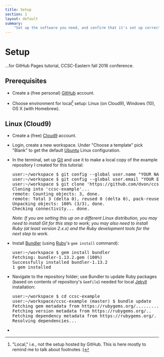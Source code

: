 ```yaml
---
title: Setup
section: 1
layout: default
summary:
    "Set up the software you need, and confirm that it's set up correctly."
---
```


# Setup

...for GitHub Pages tutorial, CCSC-Eastern fall 2016 conference.

## Prerequisites

-   Create a (free personal) [GitHub](https://github.com/)
    account.

-   Choose environment for local[^local] setup:  Linux (on Cloud9),
    Windows (10), OS X (with Homebrew).

[^local]: "Local," i.e., not the setup hosted by GitHub.  This is
    here mostly to remind me to talk about footnotes :)

## Linux (Cloud9)

-   Create a (free) [Cloud9](https://c9.i0/) account.

-   Login, create a new workspace.  Under "Choose a template"
    pick "Blank" to get the default [Ubuntu](https://www.ubuntu.com)
    Linux configuration.

-   In the terminal, set up [Git](https://git-scm.com) and use it to
    make a local copy of the example repository I created for
    this tutorial:

    <pre>
    <span class="muted">user:~/workspace $</span> git config --global user.name "YOUR NAME"
    <span class="muted">user:~/workspace $</span> git config --global user.email "YOUR EMAIL ADDRESS"
    <span class="muted">user:~/workspace $</span> git clone 'https://github.com/dvon/ccsc-example'
    <span class="muted">Cloning into 'ccsc-example'...
    remote: Counting objects: 3, done.
    remote: Total 3 (delta 0), reused 0 (delta 0), pack-reused 0
    Unpacking objects: 100% (3/3), done.
    Checking connectivity... done.</span>
    </pre>
    
    *Note: If you are setting this up on a different Linux distribution,
    you may need to install Git for this step to work; you may also need
    to install Ruby (at least version 2.x.x) and the Ruby development
    tools for the next step to work.*

-   Install [Bundler](http://bundler.io/) (using
    [Ruby](https://www.ruby-lang.org/)'s `gem install` command):

    <pre>
    <span class="muted">user:~/workspace $</span> gem install bundler
    <span class="muted">Fetching: bundler-1.13.2.gem (100%)
    Successfully installed bundler-1.13.2
    1 gem installed</span>
    </pre>

-   Navigate to the repository folder; use Bundler to update Ruby
    packages (based on contents of repository's `Gemfile`) needed
    for local [Jekyll](https://jekyllrb.com) installation:

    <pre>
    <span class="muted">user:~/workspace $</span> cd ccsc-example
    <span class="muted">user:~/workspace/ccsc-example (master) $</span> bundle update
    <span class="muted">Fetching gem metadata from https://rubygems.org/...........
    Fetching version metadata from https://rubygems.org/..
    Fetching dependency metadata from https://rubygems.org/.
    Resolving dependencies...</span>
    </pre>

-   
